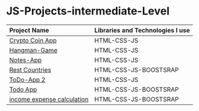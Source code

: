# JS-Projects-intermediate-Level

  Project Name       |Libraries and Technologies I use     
:-------------------------|-------------------------
[Crypto Coin App](https://alidurul.github.io/JS-Projects-intermediate-Level/Crypto%20Coin%20App/)| HTML-CSS-JS
[Hangman-Game](https://alidurul.github.io/JS-Projects-intermediate-Level/Hangman-Game/)| HTML-CSS-JS
[Notes-App](https://alidurul.github.io/JS-Projects-intermediate-Level/Notes-App/)| HTML-CSS-JS
[Rest Countries](https://alidurul.github.io/JS-Projects-intermediate-Level/Rest%20Countries/)| HTML-CSS-JS-BOOSTSRAP
[ToDo-App 2](https://alidurul.github.io/JS-Projects-intermediate-Level/ToDo-App%202/)| HTML-CSS-JS
[Todo App](https://alidurul.github.io/JS-Projects-intermediate-Level/Todo%20App/)| HTML-CSS-JS-BOOSTSRAP
[income expense calculation](https://alidurul.github.io/JS-Projects-intermediate-Level/income%20expense%20calculation/)| HTML-CSS-JS-BOOSTSRAP





